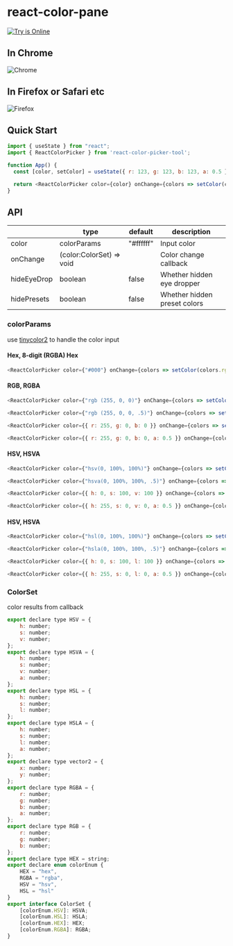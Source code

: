 # react-color-pane

[![Try is Online](https://api.netlify.com/api/v1/badges/80bd8482-5f5a-4f98-abc4-e72eb5dca6b9/deploy-status)](https://app.netlify.com/sites/regal-platypus-0873a3/deploys)
## In Chrome 
![Chrome](https://cdn.staticaly.com/gh/leewhui/image-store@master/myimages/react-color-pane-chrome.5kj04ajpuic0.gif)

## In Firefox or Safari etc
![Firefox](https://cdn.staticaly.com/gh/leewhui/image-store@master/myimages/react-color-pane-firefox.nynqqmkx3s0.gif)

## Quick Start

```javascript
import { useState } from "react";
import { ReactColorPicker } from 'react-color-picker-tool';

function App() {
  const [color, setColor] = useState({ r: 123, g: 123, b: 123, a: 0.5 });

  return <ReactColorPicker color={color} onChange={colors => setColor(colors.rgba)}></ReactColorPicker>
}
```

## API
|             | type                     | default   | description                  |
|-------------|--------------------------|-----------|------------------------------|
| color       | colorParams               | "#ffffff" | Input color                  |
| onChange    | (color:ColorSet) => void |           | Color change callback        |
| hideEyeDrop | boolean                  | false     | Whether hidden eye dropper   |
| hidePresets | boolean                  | false     | Whether hidden preset colors |

### colorParams
use [tinycolor2](https://github.com/bgrins/TinyColor) to handle the color input

#### Hex, 8-digit (RGBA) Hex
```javascript
<ReactColorPicker color={"#000"} onChange={colors => setColor(colors.rgba)}></ReactColorPicker>
```

#### RGB, RGBA
```javascript
<ReactColorPicker color={"rgb (255, 0, 0)"} onChange={colors => setColor(colors.rgba)}></ReactColorPicker>

<ReactColorPicker color={"rgb (255, 0, 0, .5)"} onChange={colors => setColor(colors.rgba)}></ReactColorPicker>

<ReactColorPicker color={{ r: 255, g: 0, b: 0 }} onChange={colors => setColor(colors.rgba)}></ReactColorPicker>

<ReactColorPicker color={{ r: 255, g: 0, b: 0, a: 0.5 }} onChange={colors => setColor(colors.rgba)}></ReactColorPicker>
```

#### HSV, HSVA
```javascript
<ReactColorPicker color={"hsv(0, 100%, 100%)"} onChange={colors => setColor(colors.rgba)}></ReactColorPicker>

<ReactColorPicker color={"hsva(0, 100%, 100%, .5)"} onChange={colors => setColor(colors.rgba)}></ReactColorPicker>

<ReactColorPicker color={{ h: 0, s: 100, v: 100 }} onChange={colors => setColor(colors.rgba)}></ReactColorPicker>

<ReactColorPicker color={{ h: 255, s: 0, v: 0, a: 0.5 }} onChange={colors => setColor(colors.rgba)}></ReactColorPicker>
```

#### HSV, HSVA
```javascript
<ReactColorPicker color={"hsl(0, 100%, 100%)"} onChange={colors => setColor(colors.rgba)}></ReactColorPicker>

<ReactColorPicker color={"hsla(0, 100%, 100%, .5)"} onChange={colors => setColor(colors.rgba)}></ReactColorPicker>

<ReactColorPicker color={{ h: 0, s: 100, l: 100 }} onChange={colors => setColor(colors.rgba)}></ReactColorPicker>

<ReactColorPicker color={{ h: 255, s: 0, l: 0, a: 0.5 }} onChange={colors => setColor(colors.rgba)}></ReactColorPicker>
```

### ColorSet
color results from callback
```javascript
export declare type HSV = {
    h: number;
    s: number;
    v: number;
};
export declare type HSVA = {
    h: number;
    s: number;
    v: number;
    a: number;
};
export declare type HSL = {
    h: number;
    s: number;
    l: number;
};
export declare type HSLA = {
    h: number;
    s: number;
    l: number;
    a: number;
};
export declare type vector2 = {
    x: number;
    y: number;
};
export declare type RGBA = {
    r: number;
    g: number;
    b: number;
    a: number;
};
export declare type RGB = {
    r: number;
    g: number;
    b: number;
};
export declare type HEX = string;
export declare enum colorEnum {
    HEX = "hex",
    RGBA = "rgba",
    HSV = "hsv",
    HSL = "hsl"
}
export interface ColorSet {
    [colorEnum.HSV]: HSVA;
    [colorEnum.HSL]: HSLA;
    [colorEnum.HEX]: HEX;
    [colorEnum.RGBA]: RGBA;
}
```
